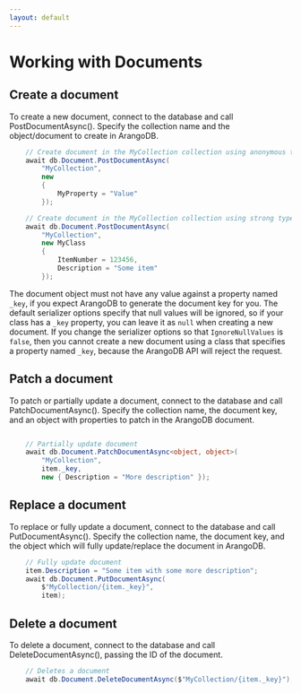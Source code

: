 ```yaml
---
layout: default
---
```

# Working with Documents

## Create a document
To create a new document, connect to the database and call PostDocumentAsync(). Specify the collection name and the object/document to create in ArangoDB.
```csharp
    // Create document in the MyCollection collection using anonymous type
    await db.Document.PostDocumentAsync(
        "MyCollection",
        new
        {
            MyProperty = "Value"
        });

    // Create document in the MyCollection collection using strong type
    await db.Document.PostDocumentAsync(
        "MyCollection",
        new MyClass
        {
            ItemNumber = 123456,
            Description = "Some item"
        });
```
The document object must not have any value against a property named `_key`, if you expect ArangoDB to generate the document key for you.
The default serializer options specify that null values will be ignored, so if your class has a `_key` property, you can leave it as `null` when creating a new document.
If you change the serializer options so that `IgnoreNullValues` is `false`, then you cannot create a new document using a class that specifies a property named `_key`, because the ArangoDB API will reject the request.

## Patch a document
To patch or partially update a document, connect to the database and call PatchDocumentAsync(). Specify the collection name, the document key, and an object with properties to patch in the ArangoDB document. 
```csharp

    // Partially update document
    await db.Document.PatchDocumentAsync<object, object>(
        "MyCollection",
        item._key,
        new { Description = "More description" });
```

## Replace a document
To replace or fully update a document, connect to the database and call PutDocumentAsync(). Specify the collection name, the document key, and the object which will fully update/replace the document in ArangoDB. 
```csharp
    // Fully update document
    item.Description = "Some item with some more description";
    await db.Document.PutDocumentAsync(
        $"MyCollection/{item._key}",
        item);
```

## Delete a document
To delete a document, connect to the database and call DeleteDocumentAsync(), passing the ID of the document.
```csharp
    // Deletes a document
    await db.Document.DeleteDocumentAsync($"MyCollection/{item._key}");
```